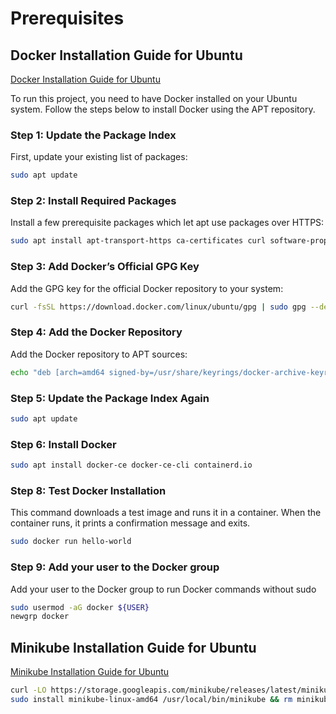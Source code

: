 # Prerequisites

## Docker Installation Guide for Ubuntu
[Docker Installation Guide for Ubuntu](https://docs.docker.com/engine/install/ubuntu/)

To run this project, you need to have Docker installed on your Ubuntu system. Follow the steps below to install Docker using the APT repository.

### Step 1: Update the Package Index

First, update your existing list of packages:

```bash
sudo apt update
```

### Step 2: Install Required Packages
Install a few prerequisite packages which let apt use packages over HTTPS:

```bash
sudo apt install apt-transport-https ca-certificates curl software-properties-common
```

### Step 3: Add Docker’s Official GPG Key
Add the GPG key for the official Docker repository to your system:

```bash
curl -fsSL https://download.docker.com/linux/ubuntu/gpg | sudo gpg --dearmor -o /usr/share/keyrings/docker-archive-keyring.gpg
```

### Step 4: Add the Docker Repository
Add the Docker repository to APT sources:

```bash
echo "deb [arch=amd64 signed-by=/usr/share/keyrings/docker-archive-keyring.gpg] https://download.docker.com/linux/ubuntu $(lsb_release -cs) stable" | sudo tee /etc/apt/sources.list.d/docker.list > /dev/null
```

### Step 5: Update the Package Index Again

```bash
sudo apt update
```

### Step 6: Install Docker

```bash
sudo apt install docker-ce docker-ce-cli containerd.io
```

### Step 8: Test Docker Installation
This command downloads a test image and runs it in a container. When the container runs, it prints a confirmation message and exits.

```bash
sudo docker run hello-world
```

### Step 9: Add your user to the Docker group
Add your user to the Docker group to run Docker commands without sudo

```bash
sudo usermod -aG docker ${USER}
newgrp docker
```

## Minikube Installation Guide for Ubuntu
[Minikube Installation Guide for Ubuntu](https://minikube.sigs.k8s.io/docs/start/?arch=%2Flinux%2Fx86-64%2Fstable%2Fbinary+download)

```bash
curl -LO https://storage.googleapis.com/minikube/releases/latest/minikube-linux-amd64
sudo install minikube-linux-amd64 /usr/local/bin/minikube && rm minikube-linux-amd64
```
